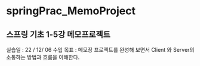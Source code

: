 # springPrac_MemoProject
## 스프링 기초 1-5강 메모프로젝트
실습일 : 22 / 12/ 06
수업 목표 : 메모장 프로젝트를 완성해 보면서 Client 와 Server의 소통하는 방법과 흐름을 이해한다.

